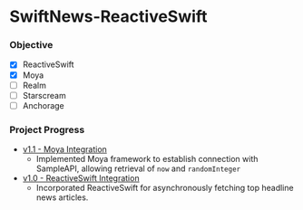 # SwiftNews-ReactiveSwift

### Objective

- [x] ReactiveSwift
- [x] Moya
- [ ] Realm
- [ ] Starscream
- [ ] Anchorage

### Project Progress

- [v1.1 - Moya Integration](https://github.com/chatsopond/QuickNews-ReactiveSwift/releases/tag/v1.1)
  - Implemented Moya framework to establish connection with SampleAPI, allowing retrieval of `now` and `randomInteger`
- [v1.0 - ReactiveSwift Integration](https://github.com/chatsopond/QuickNews-ReactiveSwift/releases/tag/v1.0)
  - Incorporated ReactiveSwift for asynchronously fetching top headline news articles.
